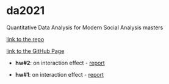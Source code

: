 # da2021
Quantitative Data Analysis for Modern Social Analysis masters

[link to the repo](https://github.com/dstsimokha/da2020)

[link to the GitHub Page](https://dstsimokha.github.io/)

  - **hw#2**: on interaction effect - [report](sem2/hw2-py.html)

  - **hw#1**: on interaction effect - [report](sem1/hw1-py.html)

